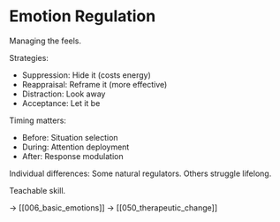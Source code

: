 # Emotion Regulation

Managing the feels.

Strategies:
- Suppression: Hide it (costs energy)
- Reappraisal: Reframe it (more effective)
- Distraction: Look away
- Acceptance: Let it be

Timing matters:
- Before: Situation selection
- During: Attention deployment
- After: Response modulation

Individual differences:
Some natural regulators.
Others struggle lifelong.

Teachable skill.

→ [[006_basic_emotions]]
→ [[050_therapeutic_change]]